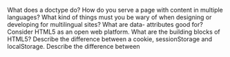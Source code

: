 What does a doctype do?
How do you serve a page with content in multiple languages?
What kind of things must you be wary of when designing or developing for multilingual sites?
What are data- attributes good for?
Consider HTML5 as an open web platform. What are the building blocks of HTML5?
Describe the difference between a cookie, sessionStorage and localStorage.
Describe the difference between <script>, <script async> and <script defer>.
Why is it generally a good idea to position CSS <link>s between <head></head> and JS <script>s just before </body>? Do you know any exceptions?
What is progressive rendering?
Why you would use a srcset attribute in an image tag? Explain the process the browser uses when evaluating the content of this attribute.
Have you used different HTML templating languages before?
What is the difference between canvas and svg?
What are empty elements in HTML?